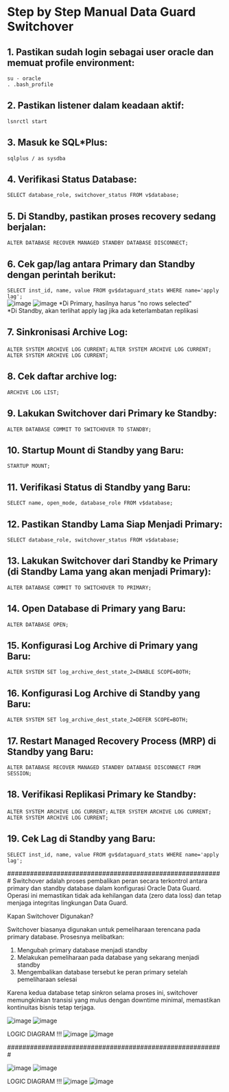 # Step by Step Manual Data Guard Switchover #
## 1. Pastikan sudah login sebagai user oracle dan memuat profile environment: ##
`su - oracle`  
`. .bash_profile`

## 2. Pastikan listener dalam keadaan aktif: ##
`lsnrctl start`

## 3. Masuk ke SQL*Plus: ##
`sqlplus / as sysdba`

## 4. Verifikasi Status Database: ##
`SELECT database_role, switchover_status FROM v$database;`

## 5. Di Standby, pastikan proses recovery sedang berjalan: ##
`ALTER DATABASE RECOVER MANAGED STANDBY DATABASE DISCONNECT;`

## 6. Cek gap/lag antara Primary dan Standby dengan perintah berikut: ##
`SELECT inst_id, name, value FROM gv$dataguard_stats WHERE name='apply lag';`  
![image](https://github.com/user-attachments/assets/c8fc1054-42a4-4a35-a6c5-8bc0c64a3c5b)
![image](https://github.com/user-attachments/assets/aeeb29f7-29f3-41b9-b157-31b49f5235b9)
*Di Primary, hasilnya harus "no rows selected"  
*Di Standby, akan terlihat apply lag jika ada keterlambatan replikasi

## 7. Sinkronisasi Archive Log: ##
`ALTER SYSTEM ARCHIVE LOG CURRENT;`
`ALTER SYSTEM ARCHIVE LOG CURRENT;`
`ALTER SYSTEM ARCHIVE LOG CURRENT;`

## 8. Cek daftar archive log: ##
`ARCHIVE LOG LIST;`

## 9. Lakukan Switchover dari Primary ke Standby: ##
`ALTER DATABASE COMMIT TO SWITCHOVER TO STANDBY;`

## 10. Startup Mount di Standby yang Baru: ##
`STARTUP MOUNT;`

## 11. Verifikasi Status di Standby yang Baru: ##
`SELECT name, open_mode, database_role FROM v$database;`

## 12. Pastikan Standby Lama Siap Menjadi Primary: ##
`SELECT database_role, switchover_status FROM v$database;`

## 13. Lakukan Switchover dari Standby ke Primary (di Standby Lama yang akan menjadi Primary): ##
`ALTER DATABASE COMMIT TO SWITCHOVER TO PRIMARY;`

## 14. Open Database di Primary yang Baru: ##
`ALTER DATABASE OPEN;`

## 15. Konfigurasi Log Archive di Primary yang Baru: ##
`ALTER SYSTEM SET log_archive_dest_state_2=ENABLE SCOPE=BOTH;`

## 16. Konfigurasi Log Archive di Standby yang Baru: ##
`ALTER SYSTEM SET log_archive_dest_state_2=DEFER SCOPE=BOTH;`

## 17. Restart Managed Recovery Process (MRP) di Standby yang Baru: ##
`ALTER DATABASE RECOVER MANAGED STANDBY DATABASE DISCONNECT FROM SESSION;`

## 18. Verifikasi Replikasi Primary ke Standby: ##
`ALTER SYSTEM ARCHIVE LOG CURRENT;`
`ALTER SYSTEM ARCHIVE LOG CURRENT;`
`ALTER SYSTEM ARCHIVE LOG CURRENT;`

## 19. Cek Lag di Standby yang Baru: ##
`SELECT inst_id, name, value FROM gv$dataguard_stats WHERE name='apply lag';`

#########################################################
Switchover adalah proses pembalikan peran secara terkontrol antara primary dan standby database dalam konfigurasi Oracle Data Guard. Operasi ini memastikan tidak ada kehilangan data (zero data loss) dan tetap menjaga integritas lingkungan Data Guard.

Kapan Switchover Digunakan?

Switchover biasanya digunakan untuk pemeliharaan terencana pada primary database. Prosesnya melibatkan: 
1. Mengubah primary database menjadi standby
2. Melakukan pemeliharaan pada database yang sekarang menjadi standby
3. Mengembalikan database tersebut ke peran primary setelah pemeliharaan selesai
   
Karena kedua database tetap sinkron selama proses ini, switchover memungkinkan transisi yang mulus dengan downtime minimal, memastikan kontinuitas bisnis tetap terjaga.

![image](https://github.com/user-attachments/assets/7f1951e4-c71a-49bd-a08f-132d8fa972f3)
![image](https://github.com/user-attachments/assets/7dbf4758-505b-4ead-951d-d40f15b6830a)

LOGIC DIAGRAM !!!
![image](https://github.com/user-attachments/assets/09ef4723-eea5-487c-97da-c98a29600a8c)
![image](https://github.com/user-attachments/assets/377b1a86-8b6c-4524-ac51-367aaa6e9b4e)

#########################################################

![image](https://github.com/user-attachments/assets/b4ad322e-35b0-4f8d-ade5-1eeac69fe64b)
![image](https://github.com/user-attachments/assets/39224372-0719-4829-821a-451f784416f1)

LOGIC DIAGRAM !!!
![image](https://github.com/user-attachments/assets/aca8b4e1-3512-4566-bea4-68c933fffc2e)
![image](https://github.com/user-attachments/assets/45b2afa5-b35d-4cd6-8874-aed0dd508ee2)




